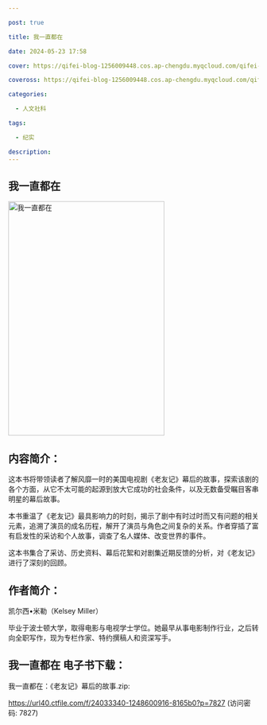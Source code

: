 ```yaml
---

post: true

title: 我一直都在

date: 2024-05-23 17:58

cover: https://qifei-blog-1256009448.cos.ap-chengdu.myqcloud.com/qifei-blog/6618c9e868eb9357131bbf44.jpg

coveross: https://qifei-blog-1256009448.cos.ap-chengdu.myqcloud.com/qifei-blog/6618c9e868eb9357131bbf44.jpg

categories:

  - 人文社科

tags:

  - 纪实

description:
---
```


## 我一直都在
<img alt="我一直都在 " class="aligncenter loading" data-was-processed="true" decoding="async" fetchpriority="high" height="471" src="https://qifei-blog-1256009448.cos.ap-chengdu.myqcloud.com/qifei-blog/6618c9e868eb9357131bbf44.jpg " style="cursor: zoom-in;" width="314"/>

## 内容简介：

这本书将带领读者了解风靡一时的美国电视剧《老友记》幕后的故事，探索该剧的各个方面，从它不太可能的起源到放大它成功的社会条件，以及无数备受瞩目客串明星的幕后故事。

本书重温了《老友记》最具影响力的时刻，揭示了剧中有时过时而又有问题的相关元素，追溯了演员的成名历程，解开了演员与角色之间复杂的关系。作者穿插了富有启发性的采访和个人故事，调查了名人媒体、改变世界的事件。

这本书集合了采访、历史资料、幕后花絮和对剧集近期反馈的分析，对《老友记》进行了深刻的回顾。

## 作者简介：

凯尔西•米勒（Kelsey Miller）

毕业于波士顿大学，取得电影与电视学士学位。她最早从事电影制作行业，之后转向全职写作，现为专栏作家、特约撰稿人和资深写手。

## 我一直都在 电子书下载：
我一直都在：《老友记》幕后的故事.zip: 

https://url40.ctfile.com/f/24033340-1248600916-8165b0?p=7827 (访问密码: 7827)
